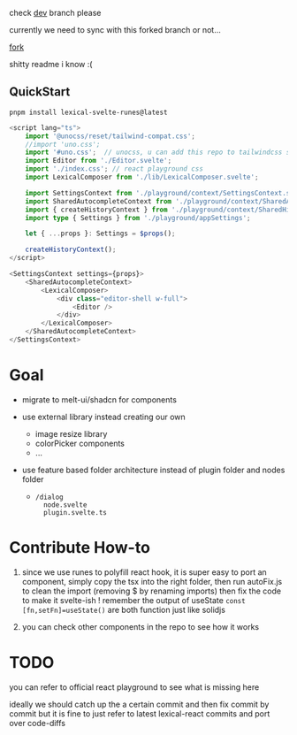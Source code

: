 check [dev](https://github.com/zhihengGet/lexical-svelte/tree/test) branch please

currently we need to sync with this forked branch or not...

[fork](<[asd](https://github.com/zhihengGet/lexical)>)

shitty readme i know :(

## QuickStart

```shell
pnpm install lexical-svelte-runes@latest
```

```typescript
<script lang="ts">
	import '@unocss/reset/tailwind-compat.css';
	//import 'uno.css';
	import '#uno.css';  // unocss, u can add this repo to tailwindcss so u dont need to import from here
	import Editor from './Editor.svelte';
	import './index.css'; // react playground css
	import LexicalComposer from './lib/LexicalComposer.svelte';

	import SettingsContext from './playground/context/SettingsContext.svelte';
	import SharedAutocompleteContext from './playground/context/SharedAutocompleteContext.svelte';
	import { createHistoryContext } from './playground/context/SharedHistoryContext';
	import type { Settings } from './playground/appSettings';

	let { ...props }: Settings = $props();

	createHistoryContext();
</script>

<SettingsContext settings={props}>
	<SharedAutocompleteContext>
		<LexicalComposer>
			<div class="editor-shell w-full">
				<Editor />
			</div>
		</LexicalComposer>
	</SharedAutocompleteContext>
</SettingsContext>


```

# Goal

- migrate to melt-ui/shadcn for components
- use external library instead creating our own
  - image resize library
  - colorPicker components
  - ...
- use feature based folder architecture instead of plugin folder and nodes folder

  - ```
    /dialog
      node.svelte
      plugin.svelte.ts
    ```

# Contribute How-to

1. since we use runes to polyfill react hook, it is super easy to port an component, simply copy the tsx into the right folder, then run autoFix.js to clean the import (removing $ by renaming imports) then fix the code to make it svelte-ish ! remember the output of useState `const [fn,setFn]=useState()` are both function just like solidjs

2. you can check other components in the repo to see how it works

# TODO

you can refer to official react playground to see what is missing here

ideally we should catch up the a certain commit and then fix commit by commit but it is fine to just refer to latest lexical-react commits and port over code-diffs
